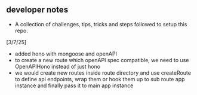 ## developer notes
- A collection of challenges, tips, tricks and steps followed to setup this repo.

[3/7/25]
- added hono with mongoose and openAPI
- to create a new route which openAPI spec compatible, we need to use OpenAPIHono instead of just hono
- we would create new routes inside route directory and use createRoute to define api endpoints, wrap them or hook them up to sub route app instance and finally pass it to main app instance
